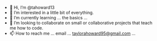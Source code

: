 - 👋 Hi, I’m @tahoward13
- 👀 I’m interested in a little bit of everything.
- 🌱 I’m currently learning ... the basics ...
- 💞️ I’m looking to collaborate on small or collaborative projects that teach me how to code.
- 📫 How to reach me ... email ... taylorahoward95@gmail.com ...

<!---
tahoward13/tahoward13 is a ✨ special ✨ repository because its `README.md` (this file) appears on your GitHub profile.
You can click the Preview link to take a look at your changes.
--->

